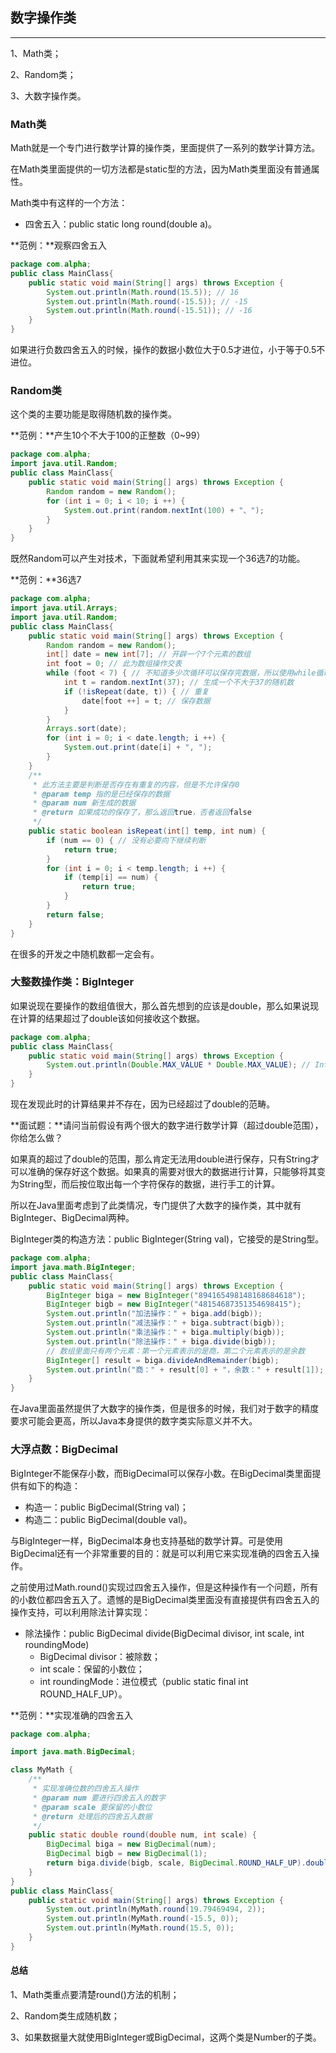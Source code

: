 ## 数字操作类

---

1、Math类；

2、Random类；

3、大数字操作类。

### Math类

Math就是一个专门进行数学计算的操作类，里面提供了一系列的数学计算方法。

在Math类里面提供的一切方法都是static型的方法，因为Math类里面没有普通属性。

Math类中有这样的一个方法：

* 四舍五入：public static long round(double a)。

**范例：**观察四舍五入

```java
package com.alpha;
public class MainClass{ 
	public static void main(String[] args) throws Exception {
		System.out.println(Math.round(15.5)); // 16
		System.out.println(Math.round(-15.5)); // -15
		System.out.println(Math.round(-15.51)); // -16
	}
}
```

如果进行负数四舍五入的时候，操作的数据小数位大于0.5才进位，小于等于0.5不进位。

### Random类

这个类的主要功能是取得随机数的操作类。

**范例：**产生10个不大于100的正整数（0~99）

```java
package com.alpha;
import java.util.Random;
public class MainClass{ 
	public static void main(String[] args) throws Exception {
		Random random = new Random();
		for (int i = 0; i < 10; i ++) {
			System.out.print(random.nextInt(100) + "、");
		}
	}
}
```

既然Random可以产生对技术，下面就希望利用其来实现一个36选7的功能。

**范例：**36选7

```java
package com.alpha;
import java.util.Arrays;
import java.util.Random;
public class MainClass{ 
	public static void main(String[] args) throws Exception {
		Random random = new Random();
		int[] date = new int[7]; // 开辟一个7个元素的数组
		int foot = 0; // 此为数组操作交表
		while (foot < 7) { // 不知道多少次循环可以保存完数据，所以使用while循环
			int t = random.nextInt(37); // 生成一个不大于37的随机数
			if (!isRepeat(date, t)) { // 重复
				date[foot ++] = t; // 保存数据
			}
		}
		Arrays.sort(date);
		for (int i = 0; i < date.length; i ++) {
			System.out.print(date[i] + ", ");
		}
	}
	/**
	 * 此方法主要是判断是否存在有重复的内容，但是不允许保存0
	 * @param temp 指的是已经保存的数据
	 * @param num 新生成的数据
	 * @return 如果成功的保存了，那么返回true，否者返回false
	 */
	public static boolean isRepeat(int[] temp, int num) {
		if (num == 0) { // 没有必要向下继续判断
			return true;
		}
		for (int i = 0; i < temp.length; i ++) {
			if (temp[i] == num) {
				return true;
			}
		}
		return false;
	}
}
```

在很多的开发之中随机数都一定会有。

### 大整数操作类：BigInteger

如果说现在要操作的数组值很大，那么首先想到的应该是double，那么如果说现在计算的结果超过了double该如何接收这个数据。

```java
package com.alpha;
public class MainClass{ 
	public static void main(String[] args) throws Exception {
		System.out.println(Double.MAX_VALUE * Double.MAX_VALUE); // Infinity
	}
}
```

现在发现此时的计算结果并不存在，因为已经超过了double的范畴。

**面试题：**请问当前假设有两个很大的数字进行数学计算（超过double范围），你给怎么做？

如果真的超过了double的范围，那么肯定无法用double进行保存，只有String才可以准确的保存好这个数据。如果真的需要对很大的数据进行计算，只能够将其变为String型，而后按位取出每一个字符保存的数据，进行手工的计算。

所以在Java里面考虑到了此类情况，专门提供了大数字的操作类，其中就有BigInteger、BigDecimal两种。

BigInteger类的构造方法：public BigInteger(String val)，它接受的是String型。

```java
package com.alpha;
import java.math.BigInteger;
public class MainClass{ 
	public static void main(String[] args) throws Exception {
		BigInteger biga = new BigInteger("894165498148168684618");
		BigInteger bigb = new BigInteger("48154687351354698415");
		System.out.println("加法操作：" + biga.add(bigb));
		System.out.println("减法操作：" + biga.subtract(bigb));
		System.out.println("乘法操作：" + biga.multiply(bigb));
		System.out.println("除法操作：" + biga.divide(bigb));
		// 数组里面只有两个元素：第一个元素表示的是商，第二个元素表示的是余数
		BigInteger[] result = biga.divideAndRemainder(bigb);
		System.out.println("商：" + result[0] + "，余数：" + result[1]);
	}
}
```

在Java里面虽然提供了大数字的操作类，但是很多的时候，我们对于数字的精度要求可能会更高，所以Java本身提供的数字类实际意义并不大。

### 大浮点数：BigDecimal

BigInteger不能保存小数，而BigDecimal可以保存小数。在BigDecimal类里面提供有如下的构造：

* 构造一：public BigDecimal(String val)；
* 构造二：public BigDecimal(double val)。

与BigInteger一样，BigDecimal本身也支持基础的数学计算。可是使用BigDecimal还有一个非常重要的目的：就是可以利用它来实现准确的四舍五入操作。

之前使用过Math.round()实现过四舍五入操作，但是这种操作有一个问题，所有的小数位都四舍五入了。遗憾的是BigDecimal类里面没有直接提供有四舍五入的操作支持，可以利用除法计算实现：

* 除法操作：public BigDecimal divide(BigDecimal divisor, int scale, int roundingMode)
  * BigDecimal divisor：被除数；
  * int scale：保留的小数位；
  * int roundingMode：进位模式（public static final int ROUND_HALF_UP）。

**范例：**实现准确的四舍五入

```java
package com.alpha;

import java.math.BigDecimal;

class MyMath {
	/**
	 * 实现准确位数的四舍五入操作
	 * @param num 要进行四舍五入的数字
	 * @param scale 要保留的小数位
	 * @return 处理后的四舍五入数据
	 */
	public static double round(double num, int scale) {
		BigDecimal biga = new BigDecimal(num);
		BigDecimal bigb = new BigDecimal(1);
		return biga.divide(bigb, scale, BigDecimal.ROUND_HALF_UP).doubleValue();
	}
}
public class MainClass{ 
	public static void main(String[] args) throws Exception {
		System.out.println(MyMath.round(19.79469494, 2));
		System.out.println(MyMath.round(-15.5, 0));
		System.out.println(MyMath.round(15.5, 0));
	}
}
```

#### 总结

1、Math类重点要清楚round()方法的机制；

2、Random类生成随机数；

3、如果数据量大就使用BigInteger或BigDecimal，这两个类是Number的子类。


